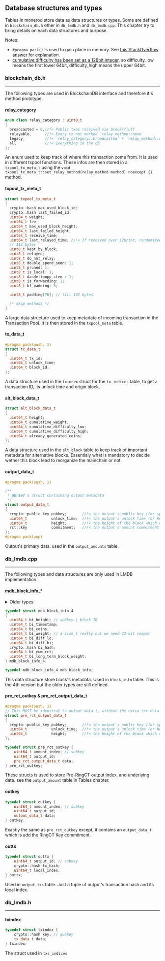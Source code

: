 ## Database structures and types

Tables in monerod store data as data structures or types. Some are defined in `blockchain_db.h` other in `db_lmdb.h` and `db_lmdb.cpp`. This chapter try to bring details on each data structures and purpose.
 
Notes: 
- `#pragma pack()` is used to gain place in memory. See [this StackOverflow answer](http://stackoverflow.com/questions/3318410/ddg#3318475) for explanation.
- [cumulative difficulty has been set as a 128bit integer](https://github.com/monero-project/monero/pull/5239), so difficulty_low means the first lower 64bit, difficulty_high means the upper 64bit.


### blockchain_db.h
***

The following types are used in BlockchainDB interface and therefore it's method prototype.

#### relay_category

```cpp
enum class relay_category : uint8_t
{
  broadcasted = 0,//!< Public txes received via block/fluff
  relayable,      //!< Every tx not marked `relay_method::none`
  legacy,         //!< `relay_category::broadcasted` + `relay_method::none` for rpc relay requests or historical reasons
  all             //!< Everything in the db
};
```
An enum used to keep track of where this transaction come from. It is used in different txpool functions. These infos are then stored in
a `txpool_tx_meta_t` using the `void txpool_tx_meta_t::set_relay_method(relay_method method) noexcept {}` method.

#### txpool_tx_meta_t

```cpp
struct txpool_tx_meta_t
{
  crypto::hash max_used_block_id;
  crypto::hash last_failed_id;
  uint64_t weight;
  uint64_t fee;
  uint64_t max_used_block_height;
  uint64_t last_failed_height;
  uint64_t receive_time;
  uint64_t last_relayed_time; //!< If received over i2p/tor, randomized forward time. If Dandelion++stem, randomized embargo time. Otherwise, last relayed timestamp
  // 112 bytes
  uint8_t kept_by_block;
  uint8_t relayed;
  uint8_t do_not_relay;
  uint8_t double_spend_seen: 1;
  uint8_t pruned: 1;
  uint8_t is_local: 1;
  uint8_t dandelionpp_stem : 1;
  uint8_t is_forwarding: 1;
  uint8_t bf_padding: 3;

  uint8_t padding[76]; // till 192 bytes

  /* skip methods */
}
```
A large data structure used to keep metadata of incoming transaction in the Transaction Pool. It is then stored in the `txpool_meta` table.

#### tx_data_t

```cpp
#pragma pack(push, 1)
struct tx_data_t
{
  uint64_t tx_id;
  uint64_t unlock_time;
  uint64_t block_id;
};
```
A data structure used in the `txindex` struct for the `tx_indices` table, to get a transaction ID, its unlock time and origin block.

#### alt_block_data_t

```cpp
struct alt_block_data_t
{
  uint64_t height;
  uint64_t cumulative_weight;
  uint64_t cumulative_difficulty_low;
  uint64_t cumulative_difficulty_high;
  uint64_t already_generated_coins;
};
```
A data structure used in the `alt_block` table to keep track of important metadata for alternative blocks. Essentialy what is mandatory to
decide wether this block lead to reorganize the mainchain or not.

#### output_data_t

```cpp
#pragma pack(push, 1)

/**
 * @brief a struct containing output metadata
 */
struct output_data_t
{
  crypto::public_key pubkey;       //!< the output's public key (for spend verification)
  uint64_t           unlock_time;  //!< the output's unlock time (or height)
  uint64_t           height;       //!< the height of the block which created the output
  rct::key           commitment;   //!< the output's amount commitment (for spend verification)
};
#pragma pack(pop)
```
Output's primary data. used in the `output_amounts` table.

### db_lmdb.cpp
***

The following types and data structures are only used in LMDB implementation

#### mdb_block_info_*

<details>
<summary>Older types</summary>

```cpp
typedef struct mdb_block_info_1
{
  uint64_t bi_height;
  uint64_t bi_timestamp;
  uint64_t bi_coins;
  uint64_t bi_weight; // a size_t really but we need 32-bit compat
  uint64_t bi_diff;
  crypto::hash bi_hash;
} mdb_block_info_1;

typedef struct mdb_block_info_2
{
  uint64_t bi_height;
  uint64_t bi_timestamp;
  uint64_t bi_coins;
  uint64_t bi_weight; // a size_t really but we need 32-bit compat
  uint64_t bi_diff;
  crypto::hash bi_hash;
  uint64_t bi_cum_rct;
} mdb_block_info_2;

typedef struct mdb_block_info_3
{
  uint64_t bi_height;
  uint64_t bi_timestamp;
  uint64_t bi_coins;
  uint64_t bi_weight; // a size_t really but we need 32-bit compat
  uint64_t bi_diff;
  crypto::hash bi_hash;
  uint64_t bi_cum_rct;
  uint64_t bi_long_term_block_weight;
} mdb_block_info_3;
```

</details>

```cpp
typedef struct mdb_block_info_4
{
  uint64_t bi_height; // subkey | block ID
  uint64_t bi_timestamp;
  uint64_t bi_coins;
  uint64_t bi_weight; // a size_t really but we need 32-bit compat
  uint64_t bi_diff_lo;
  uint64_t bi_diff_hi;
  crypto::hash bi_hash;
  uint64_t bi_cum_rct;
  uint64_t bi_long_term_block_weight;
} mdb_block_info_4;

typedef mdb_block_info_4 mdb_block_info;
```
This data structure store block's metadata. Used in `block_info` table. This is the 4th version but the older types are still defined.

#### pre_rct_outkey & pre_rct_output_data_t

```cpp
#pragma pack(push, 1)
// This MUST be identical to output_data_t, without the extra rct data at the end
struct pre_rct_output_data_t
{
  crypto::public_key pubkey;       //!< the output's public key (for spend verification)
  uint64_t           unlock_time;  //!< the output's unlock time (or height)
  uint64_t           height;       //!< the height of the block which created the output
};

typedef struct pre_rct_outkey {
    uint64_t amount_index; // subkey
    uint64_t output_id;
    pre_rct_output_data_t data;
} pre_rct_outkey;
```
These structs is used to store Pre-RingCT output index, and underlying data. see the `output_amount` table in Tables chapter.

#### outkey

```cpp
typedef struct outkey {
    uint64_t amount_index; // subkey
    uint64_t output_id;
    output_data_t data;
} outkey;
```
Exactly the same as `pre_rct_outkey` except, it contains an `output_data_t` which is add the RingCT Key commitment.

#### outtx

```cpp
typedef struct outtx {
    uint64_t output_id; // subkey
    crypto::hash tx_hash;
    uint64_t local_index;
} outtx;
```
Used in `output_txs` table. Just a tuple of output's transaction hash and its local index.

### db_lmdb.h
***

#### txindex

```cpp
typedef struct txindex {
    crypto::hash key; // subkey
    tx_data_t data;
} txindex;
```
The struct used  in `txs_indices`